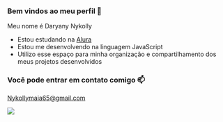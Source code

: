 ### Bem vindos ao meu perfil 👋

Meu nome é Daryany Nykolly

- Estou estudando na [Alura](https://www.alura.com.br)
- Estou me desenvolvendo na linguagem JavaScript
- Utilizo esse espaço para minha organização e compartilhamento dos meus projetos desenvolvidos

### Você pode entrar em contato comigo 📫

Nykollymaia65@gmail.com 


![](https://github.com/daryany/daryany/assets/142254346/d59a2216-bf19-4de9-bb68-10468a9b214c)

